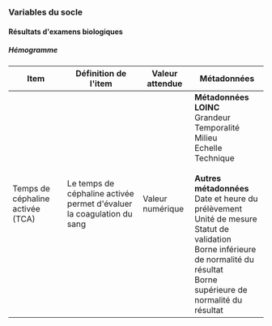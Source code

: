 ### Variables du socle

#### Résultats d'examens biologiques

##### Hémogramme

| Item                            | Définition de l'item                                                                          | Valeur attendue | Métadonnées |
|---------------------------------|-----------------------------------------------------------------------------------------------|----------------|-------------|
| Temps de céphaline activée (TCA) | Le temps de céphaline activée permet d'évaluer la coagulation du sang | Valeur numérique | <b>Métadonnées LOINC</b><br/>Grandeur<br/>Temporalité<br/>Milieu<br/>Echelle<br/>Technique<br/><br/><b>Autres métadonnées</b><br/>Date et heure du prélèvement<br/>Unité de mesure<br/>Statut de validation<br/>Borne inférieure de normalité du résultat<br/>Borne supérieure de normalité du résultat<br/> |
